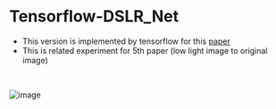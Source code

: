 # Tensorflow-DSLR_Net
* This version is implemented by tensorflow for this [paper](https://ieeexplore.ieee.org/stamp/stamp.jsp?tp=&arnumber=9264763)
* This is related experiment for 5th paper (low light image to original image)
<br/>

![image](https://user-images.githubusercontent.com/31001511/160766202-31ce8210-d12c-4e3f-beff-b5cf1459b515.png)
